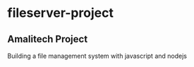 # fileserver-project
## Amalitech Project
Building a file management system with javascript and nodejs
